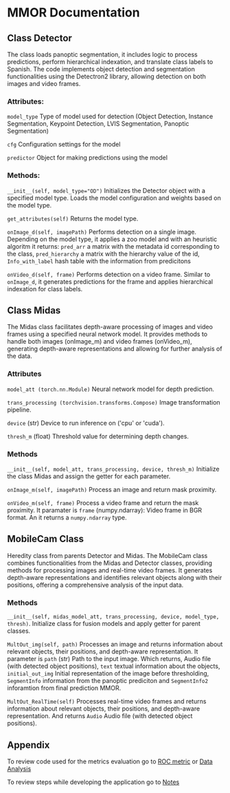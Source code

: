 # MMOR Documentation


## Class Detector
The class loads panoptic segmentation, it includes logic to process predictions, perform hierarchical indexation, and translate class labels to Spanish.
The code implements object detection and segmentation functionalities using the Detectron2 library, allowing detection on both images and video frames.

### Attributes:
```model_type``` Type of model used for detection (Object Detection, Instance Segmentation, Keypoint Detection, LVIS Segmentation, Panoptic Segmentation)

```cfg``` Configuration settings for the model

```predictor``` Object for making predictions using the model

### Methods:
```__init__(self, model_type="OD")``` Initializes the Detector object with a specified model type. Loads the model configuration and weights based on the model type.

```get_attributes(self)``` Returns the model type.

```onImage_d(self, imagePath)``` Performs detection on a single image. Depending on the model type, it applies a zoo model and with an heuristic algoritm it returns:
```pred_arr``` a matrix with the metadata id corresponding to the class, ```pred_hierarchy``` a matrix with the hierarchy value of the id, ```Info_with_label``` hash table with the information from predicitons         

```onVideo_d(self, frame)``` Performs detection on a video frame. Similar to ```onImage_d```, it generates predictions for the frame and applies hierarchical indexation for class labels.

## Class Midas
The Midas class facilitates depth-aware processing of images and video frames using a specified neural network model. It provides methods to handle both images (onImage_m) and video frames (onVideo_m), generating depth-aware representations and allowing for further analysis of the data.

### Attributes
```model_att (torch.nn.Module)``` Neural network model for depth prediction.

```trans_processing (torchvision.transforms.Compose)``` Image transformation pipeline.

```device``` (str) Device to run inference on ('cpu' or 'cuda').

```thresh_m``` (float) Threshold value for determining depth changes.

### Methods
```__init__(self, model_att, trans_processing, device, thresh_m)``` Initialize the class Midas and assign the getter for each parameter.

```onImage_m(self, imagePath)``` Process an image and return mask proximity.

```onVideo_m(self, frame)``` Process a video frame and return the mask proximity. It paramater is ```frame``` (numpy.ndarray): Video frame in BGR format. An it returns a ```numpy.ndarray``` type.

## MobileCam Class
Heredity class from parents Detector and Midas. The MobileCam class combines functionalities from the Midas and Detector classes, providing methods for processing images and real-time video frames. It generates depth-aware representations and identifies relevant objects along with their positions, offering a comprehensive analysis of the input data.

### Methods
```__init__(self, midas_model_att, trans_processing, device, model_type, thresh)```. Initialize class for fusion models and apply getter for parent classes.

```MultOut_img(self, path)``` Processes an image and returns information about relevant objects, their positions, and depth-aware representation. It parameter is ```path``` (str) Path to the input image. Which returns, Audio file (with detected object positions), ```text``` textual information about the objects, ```initial_out_img``` Initial representation of the image before thresholding, ```SegmentInfo``` information from the panoptic prediciton and ```SegmentInfo2``` inforamtion from final prediction MMOR.

```MultOut_RealTime(self)``` Processes real-time video frames and returns information about relevant objects, their positions, and depth-aware representation. And returns ```Audio``` Audio file (with detected object positions).

## Appendix
To review code used for the metrics evaluation go to [ROC metric](https://colab.research.google.com/drive/15GTlJY9t8bBynD9J1t3Wbicr0LUliUQo?usp=sharing) or [Data Analysis](https://drive.google.com/drive/folders/1SbmPn5g3XOIPGsRli0V_6iKCSqI8Pluf?usp=sharing)

To review steps while developing the application go to [Notes](https://docs.google.com/document/d/1qtE4VyLfn3PcRqplUKndpF1xBIr7pq7kUCPXei2QN0Y/edit?usp=sharing)



